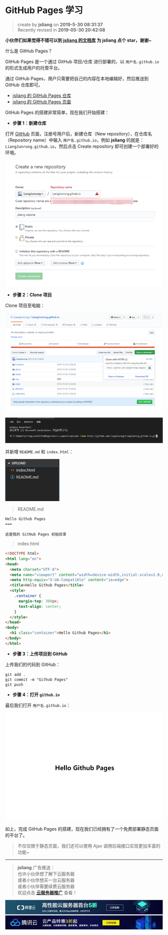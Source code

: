 GitHub Pages 学习
===

> create by **jsliang** on **2019-5-30 08:31:37**  
> Recently revised in **2019-05-30 20:42:08**

**小伙伴们如果觉得不错可以到 [jsliang 的文档库](https://github.com/LiangJunrong/document-library) 为 jsliang 点个 star，谢谢~**

什么是 GitHub Pages？

GitHub Pages 是一个通过 GitHub 项目/仓库 进行部署的，以 `用户名.github.io` 的形式生成用户的托管平台。

通过 GitHub Pages，用户只需要把自己的内容在本地编辑好，然后推送到 GitHub 仓库即可。

* [jsliang 的 GitHub Pages 仓库](https://github.com/LiangJunrong/LiangJunrong.github.io)
* [jsliang 的 GitHub Pages 页面](https://liangjunrong.github.io/)

GitHub Pages 的搭建非常简单，现在我们开始搭建：

* **步骤 1：新建仓库**

打开 [GitHub](https://github.com/) 页面，注册号用户后，新建仓库（New repository），在仓库名（Repository name）中输入 `用户名.github.io`，例如 **jsliang** 的就是：`LiangJunrong.github.io`，然后点击 Create repository 即可创建一个部署好的环境。

![图](../../../public-repertory/img/other-GitHub-Pages-1.png)

* **步骤 2：Clone 项目**

Clone 项目至电脑：

![图](../../../public-repertory/img/other-GitHub-Pages-2.png)

![图](../../../public-repertory/img/other-GitHub-Pages-3.png)

并新增 `README.md` 和 `index.html`：

![图](../../../public-repertory/img/other-GitHub-Pages-4.png)

> README.md

```
Hello Github Pages
===

这是我的 GitHub Pages 初始目录
```

> index.html

```html
<!DOCTYPE html>
<html lang="en">
<head>
  <meta charset="UTF-8">
  <meta name="viewport" content="width=device-width,initial-scale=1.0,maximum-scale=1.0,user-scalable=no">
  <meta http-equiv="X-UA-Compatible" content="ie=edge">
  <title>Hello Github Pages</title>
  <style>
    .container {
      margin-top: 300px;
      text-align: center;
    }
  </style>
</head>
<body>
  <h1 class="container">Hello Github Pages</h1>
</body>
</html>
```

* **步骤 3：上传项目到 GitHub**

上传我们的代码到 GitHub：

```
git add .
git commit -m "Github Pages"
git push
```

* **步骤 4：打开 `github.io`**

最后我们打开 `用户名.github.io`：

![图](../../../public-repertory/img/other-GitHub-Pages-5.png)

如上，完成 GitHub Pages 的搭建，现在我们已经拥有了一个免费部署静态页面的平台了。

> 不仅仅限于静态页面，我们还可以使用 Ajax 调用后端接口实现更加丰富的功能~

---

> **jsliang** 广告推送：  
> 也许小伙伴想了解下云服务器  
> 或者小伙伴想买一台云服务器  
> 或者小伙伴需要续费云服务器  
> 欢迎点击 **[云服务器推广](https://github.com/LiangJunrong/document-library/blob/master/other-library/Monologue/%E7%A8%B3%E9%A3%9F%E8%89%B0%E9%9A%BE.md)** 查看！

[![图](../../../public-repertory/img/z-small-seek-ali-3.jpg)](https://promotion.aliyun.com/ntms/act/qwbk.html?userCode=w7hismrh)
[![图](../../../public-repertory/img/z-small-seek-tencent-2.jpg)](https://cloud.tencent.com/redirect.php?redirect=1014&cps_key=49f647c99fce1a9f0b4e1eeb1be484c9&from=console)

